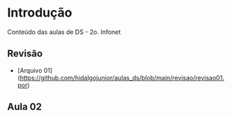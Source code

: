 # Introdução

Conteúdo das aulas de DS - 2o. Infonet

## Revisão

- [Arquivo 01] (https://github.com/hidalgojunior/aulas_ds/blob/main/revisao/revisao01.por)

## Aula 02

